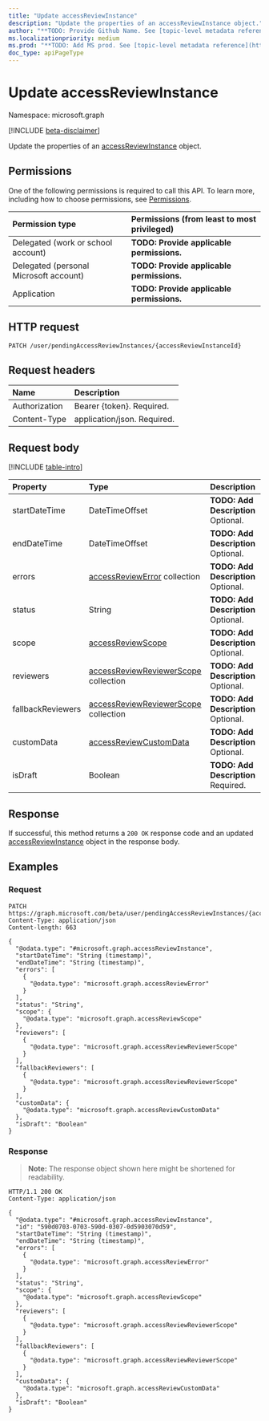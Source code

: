 ```yaml
---
title: "Update accessReviewInstance"
description: "Update the properties of an accessReviewInstance object."
author: "**TODO: Provide Github Name. See [topic-level metadata reference](https://msgo.azurewebsites.net/add/document/guidelines/metadata.html#topic-level-metadata)**"
ms.localizationpriority: medium
ms.prod: "**TODO: Add MS prod. See [topic-level metadata reference](https://msgo.azurewebsites.net/add/document/guidelines/metadata.html#topic-level-metadata)**"
doc_type: apiPageType
---
```


# Update accessReviewInstance
Namespace: microsoft.graph

[!INCLUDE [beta-disclaimer](../../includes/beta-disclaimer.md)]

Update the properties of an [accessReviewInstance](../resources/accessreviewinstance.md) object.

## Permissions
One of the following permissions is required to call this API. To learn more, including how to choose permissions, see [Permissions](/graph/permissions-reference).

|Permission type|Permissions (from least to most privileged)|
|:---|:---|
|Delegated (work or school account)|**TODO: Provide applicable permissions.**|
|Delegated (personal Microsoft account)|**TODO: Provide applicable permissions.**|
|Application|**TODO: Provide applicable permissions.**|

## HTTP request

<!-- {
  "blockType": "ignored"
}
-->
``` http
PATCH /user/pendingAccessReviewInstances/{accessReviewInstanceId}
```

## Request headers
|Name|Description|
|:---|:---|
|Authorization|Bearer {token}. Required.|
|Content-Type|application/json. Required.|

## Request body
[!INCLUDE [table-intro](../../includes/update-property-table-intro.md)]


|Property|Type|Description|
|:---|:---|:---|
|startDateTime|DateTimeOffset|**TODO: Add Description** Optional.|
|endDateTime|DateTimeOffset|**TODO: Add Description** Optional.|
|errors|[accessReviewError](../resources/accessreviewerror.md) collection|**TODO: Add Description** Optional.|
|status|String|**TODO: Add Description** Optional.|
|scope|[accessReviewScope](../resources/accessreviewscope.md)|**TODO: Add Description** Optional.|
|reviewers|[accessReviewReviewerScope](../resources/accessreviewreviewerscope.md) collection|**TODO: Add Description** Optional.|
|fallbackReviewers|[accessReviewReviewerScope](../resources/accessreviewreviewerscope.md) collection|**TODO: Add Description** Optional.|
|customData|[accessReviewCustomData](../resources/accessreviewcustomdata.md)|**TODO: Add Description** Optional.|
|isDraft|Boolean|**TODO: Add Description** Required.|



## Response

If successful, this method returns a `200 OK` response code and an updated [accessReviewInstance](../resources/accessreviewinstance.md) object in the response body.

## Examples

### Request
<!-- {
  "blockType": "request",
  "name": "update_accessreviewinstance"
}
-->
``` http
PATCH https://graph.microsoft.com/beta/user/pendingAccessReviewInstances/{accessReviewInstanceId}
Content-Type: application/json
Content-length: 663

{
  "@odata.type": "#microsoft.graph.accessReviewInstance",
  "startDateTime": "String (timestamp)",
  "endDateTime": "String (timestamp)",
  "errors": [
    {
      "@odata.type": "microsoft.graph.accessReviewError"
    }
  ],
  "status": "String",
  "scope": {
    "@odata.type": "microsoft.graph.accessReviewScope"
  },
  "reviewers": [
    {
      "@odata.type": "microsoft.graph.accessReviewReviewerScope"
    }
  ],
  "fallbackReviewers": [
    {
      "@odata.type": "microsoft.graph.accessReviewReviewerScope"
    }
  ],
  "customData": {
    "@odata.type": "microsoft.graph.accessReviewCustomData"
  },
  "isDraft": "Boolean"
}
```


### Response
>**Note:** The response object shown here might be shortened for readability.
<!-- {
  "blockType": "response",
  "truncated": true
}
-->
``` http
HTTP/1.1 200 OK
Content-Type: application/json

{
  "@odata.type": "#microsoft.graph.accessReviewInstance",
  "id": "590d0703-0703-590d-0307-0d5903070d59",
  "startDateTime": "String (timestamp)",
  "endDateTime": "String (timestamp)",
  "errors": [
    {
      "@odata.type": "microsoft.graph.accessReviewError"
    }
  ],
  "status": "String",
  "scope": {
    "@odata.type": "microsoft.graph.accessReviewScope"
  },
  "reviewers": [
    {
      "@odata.type": "microsoft.graph.accessReviewReviewerScope"
    }
  ],
  "fallbackReviewers": [
    {
      "@odata.type": "microsoft.graph.accessReviewReviewerScope"
    }
  ],
  "customData": {
    "@odata.type": "microsoft.graph.accessReviewCustomData"
  },
  "isDraft": "Boolean"
}
```

